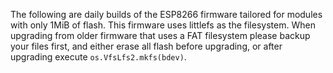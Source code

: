 The following are daily builds of the ESP8266 firmware tailored for modules with
only 1MiB of flash.  This firmware uses littlefs as the filesystem.
When upgrading from older firmware that uses a FAT filesystem please backup your files
first, and either erase all flash before upgrading, or after upgrading execute
`os.VfsLfs2.mkfs(bdev)`.
